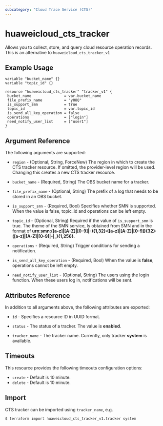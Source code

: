 ```yaml
---
subcategory: "Cloud Trace Service (CTS)"
---
```


# huaweicloud\_cts\_tracker

Allows you to collect, store, and query cloud resource operation records.
This is an alternative to `huaweicloud_cts_tracker_v1`

## Example Usage

 ```hcl
variable "bucket_name" {}
variable "topic_id" {}

resource "huaweicloud_cts_tracker" "tracker_v1" {
  bucket_name               = var.bucket_name
  file_prefix_name          = "yO8Q"
  is_support_smn            = true
  topic_id                  = var.topic_id
  is_send_all_key_operation = false
  operations                = ["login"]
  need_notify_user_list     = ["user1"]
}

 ```
## Argument Reference
The following arguments are supported:

* `region` - (Optional, String, ForceNew) The region in which to create the CTS tracker resource. If omitted, the provider-level region will be used. Changing this creates a new CTS tracker resource.

* `bucket_name` - (Required, String) The OBS bucket name for a tracker.

* `file_prefix_name` - (Optional, String) The prefix of a log that needs to be stored in an OBS bucket. 

* `is_support_smn` - (Required, Bool) Specifies whether SMN is supported. When the value is false, topic_id and operations can be left empty.

* `topic_id` - (Optional, String) Required if the value of `is_support_smn` is true. The theme of the SMN service, Is obtained from SMN and in the format of **urn:smn:([a-z]|[A-Z]|[0-9]|\-){1,32}:([a-z]|[A-Z]|[0-9]){32}:([a-z]|[A-Z]|[0-9]|\-|\_){1,256}**.

* `operations` - (Required, String) Trigger conditions for sending a notification.

* `is_send_all_key_operation` - (Required, Bool) When the value is **false**, operations cannot be left empty.

* `need_notify_user_list` - (Optional, String) The users using the login function. When these users log in, notifications will be sent.

## Attributes Reference
In addition to all arguments above, the following attributes are exported:

* `id` - Specifies a resource ID in UUID format.

* `status` - The status of a tracker. The value is **enabled**.

* `tracker_name` - The tracker name. Currently, only tracker **system** is available.


## Timeouts
This resource provides the following timeouts configuration options:
- `create` - Default is 10 minute.
- `delete` - Default is 10 minute.

## Import

CTS tracker can be imported using  `tracker_name`, e.g.

```
$ terraform import huaweicloud_cts_tracker_v1.tracker system
```

